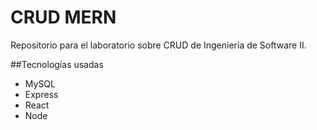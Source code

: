 # CRUD MERN
Repositorio para el laboratorio sobre CRUD de Ingeniería de Software II.

##Tecnologías usadas
- MySQL
- Express
- React
- Node
